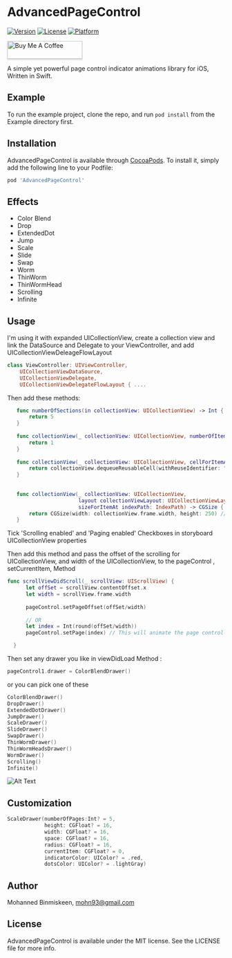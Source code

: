 # AdvancedPageControl

[![Version](https://img.shields.io/cocoapods/v/AdvancedPageControl.svg?style=flat)](https://cocoapods.org/pods/AdvancedPageControl)
[![License](https://img.shields.io/cocoapods/l/AdvancedPageControl.svg?style=flat)](https://cocoapods.org/pods/AdvancedPageControl)
[![Platform](https://img.shields.io/cocoapods/p/AdvancedPageControl.svg?style=flat)](https://cocoapods.org/pods/AdvancedPageControl)

<a href="https://www.buymeacoffee.com/moh9" target="_blank"><img src="https://www.buymeacoffee.com/assets/img/custom_images/orange_img.png" alt="Buy Me A Coffee" style="height: 41px !important;width: 174px !important;box-shadow: 0px 3px 2px 0px rgba(190, 190, 190, 0.5) !important;-webkit-box-shadow: 0px 3px 2px 0px rgba(190, 190, 190, 0.5) !important;" ></a>

A simple yet powerful page control indicator animations library for iOS, Written in Swift.

## Example

To run the example project, clone the repo, and run `pod install` from the Example directory first.

## Installation

AdvancedPageControl is available through [CocoaPods](https://cocoapods.org). To install
it, simply add the following line to your Podfile:

```ruby
pod 'AdvancedPageControl'
```

## Effects 
* Color Blend
* Drop
* ExtendedDot
* Jump
* Scale
* Slide
* Swap
* Worm
* ThinWorm
* ThinWormHead
* Scrolling
* Infinite


## Usage
I'm using it with expanded UICollectionView, create a collection view and link the DataSource and Delegate to your ViewController, and add UICollectionViewDeleageFlowLayout

```swift
class ViewController: UIViewController,
    UICollectionViewDataSource,
    UICollectionViewDelegate,
    UICollectionViewDelegateFlowLayout { ....
```

Then add these methods:

```swift
   func numberOfSections(in collectionView: UICollectionView) -> Int {
       return 5
   }
   
   func collectionView(_ collectionView: UICollectionView, numberOfItemsInSection section: Int) -> Int {
       return 1
   }
   
   func collectionView(_ collectionView: UICollectionView, cellForItemAt indexPath: IndexPath) -> UICollectionViewCell {
       return collectionView.dequeueReusableCell(withReuseIdentifier: "cell", for: indexPath)
   }
   
   
   func collectionView(_ collectionView: UICollectionView,
                       layout collectionViewLayout: UICollectionViewLayout,
                       sizeForItemAt indexPath: IndexPath) -> CGSize {
       return CGSize(width: collectionView.frame.width, height: 250) // This is to restric the item width and heigth to achive the single item preview
   }
```

Tick 'Scrolling enabled' and 'Paging enabled' Checkboxes in storyboard UICollectionView properties

Then add this method and pass the offset of the scrolling for UICollectionView, and width of the UICollectionView, to the pageControl , setCurrentItem, Method

```swift
func scrollViewDidScroll(_ scrollView: UIScrollView) {
      let offSet = scrollView.contentOffset.x
      let width = scrollView.frame.width
      
      pageControl.setPageOffset(offSet/width)
      
      // OR
      let index = Int(round(offSet/width))
      pageControl.setPage(index) // This will animate the page controll transition, whenever the index is changed, no need to pass an offset of every scroll offset

  }
```

Then set any drawer you like in viewDidLoad Method  :

```swift
pageControl1.drawer = ColorBlendDrawer()
```

or you can pick one of these

```swift
ColorBlendDrawer()
DropDrawer()
ExtendedDotDrawer()
JumpDrawer()
ScaleDrawer()
SlideDrawer()
SwapDrawer()
ThinWormDrawer()
ThinWormHeadsDrawer()
WormDrawer()
Scrolling()
Infinite()
```

![Alt Text](https://github.com/mohn93/AdvancedPageControl/blob/master/Example/advanced-page-control-demo.gif)

## Customization
```swift
ScaleDrawer(numberOfPages:Int? = 5,
            height: CGFloat? = 16,
            width: CGFloat? = 16,
            space: CGFloat? = 16,
            radius: CGFloat? = 16,
            currentItem: CGFloat? = 0,
            indicatorColor: UIColor? = .red,
            dotsColor: UIColor? = .lightGray)
```




## Author

Mohanned Binmiskeen, mohn93@gmail.com

## License

AdvancedPageControl is available under the MIT license. See the LICENSE file for more info.
